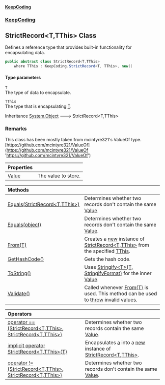 #### [KeepCoding](index.md 'index')
### [KeepCoding](KeepCoding.md 'KeepCoding')
## StrictRecord&lt;T,TThis&gt; Class
Defines a reference type that provides built-in functionality for encapsulating data.  
```csharp
public abstract class StrictRecord<T,TThis>
    where TThis : KeepCoding.StrictRecord<T, TThis>, new()
```
#### Type parameters
<a name='KeepCoding.StrictRecord.T.TThis..T'></a>
`T`  
The type of data to encapsulate.
  
<a name='KeepCoding.StrictRecord.T.TThis..TThis'></a>
`TThis`  
The type that is encapsulating [T](StrictRecord.T.TThis..md#KeepCoding.StrictRecord.T.TThis..T 'KeepCoding.StrictRecord&lt;T,TThis&gt;.T').
  

Inheritance [System.Object](https://docs.microsoft.com/en-us/dotnet/api/System.Object 'System.Object') &#129106; StrictRecord&lt;T,TThis&gt;  
### Remarks
This class has been mostly taken from mcintyre321's ValueOf type. [https://github.com/mcintyre321/ValueOf](https://github.com/mcintyre321/ValueOf 'https://github.com/mcintyre321/ValueOf')

| Properties | |
| :--- | :--- |
| [Value](StrictRecord.T.TThis..Value.md 'KeepCoding.StrictRecord&lt;T,TThis&gt;.Value') | The value to store.<br/> |

| Methods | |
| :--- | :--- |
| [Equals(StrictRecord&lt;T,TThis&gt;)](StrictRecord.T.TThis..Equals.kdHJZ4Gm8.vWzKDZGbPNPA.md 'KeepCoding.StrictRecord&lt;T,TThis&gt;.Equals(KeepCoding.StrictRecord&lt;T,TThis&gt;)') | Determines whether two records don't contain the same [Value](StrictRecord.T.TThis..Value.md 'KeepCoding.StrictRecord&lt;T,TThis&gt;.Value').<br/> |
| [Equals(object)](StrictRecord.T.TThis..Equals.MsK5gctLXOI8KTo7GmmluQ.md 'KeepCoding.StrictRecord&lt;T,TThis&gt;.Equals(object)') | Determines whether two records don't contain the same [Value](StrictRecord.T.TThis..Value.md 'KeepCoding.StrictRecord&lt;T,TThis&gt;.Value').<br/> |
| [From(T)](StrictRecord.T.TThis..From.QbRwPjvPkDVG0GgsicVbtA.md 'KeepCoding.StrictRecord&lt;T,TThis&gt;.From(T)') | Creates a [new](https://docs.microsoft.com/en-us/dotnet/csharp/language-reference/keywords/new 'https://docs.microsoft.com/en-us/dotnet/csharp/language-reference/keywords/new') instance of [StrictRecord&lt;T,TThis&gt;](StrictRecord.T.TThis..md 'KeepCoding.StrictRecord&lt;T,TThis&gt;') from the specified [TThis](StrictRecord.T.TThis..md#KeepCoding.StrictRecord.T.TThis..TThis 'KeepCoding.StrictRecord&lt;T,TThis&gt;.TThis').<br/> |
| [GetHashCode()](StrictRecord.T.TThis..GetHashCode().md 'KeepCoding.StrictRecord&lt;T,TThis&gt;.GetHashCode()') | Gets the hash code.<br/> |
| [ToString()](StrictRecord.T.TThis..ToString().md 'KeepCoding.StrictRecord&lt;T,TThis&gt;.ToString()') | Uses [Stringify&lt;T&gt;(T, StringifyFormat)](Helper.Stringify.MMjDPqfcLXL+EYRaH4glrw.md 'KeepCoding.Helper.Stringify&lt;T&gt;(T, KeepCoding.StringifyFormat)') for the inner [Value](StrictRecord.T.TThis..Value.md 'KeepCoding.StrictRecord&lt;T,TThis&gt;.Value').<br/> |
| [Validate()](StrictRecord.T.TThis..Validate().md 'KeepCoding.StrictRecord&lt;T,TThis&gt;.Validate()') | Called whenever [From(T)](StrictRecord.T.TThis..From.QbRwPjvPkDVG0GgsicVbtA.md 'KeepCoding.StrictRecord&lt;T,TThis&gt;.From(T)') is used. This method can be used to [throw](https://docs.microsoft.com/en-us/dotnet/csharp/language-reference/keywords/throw 'https://docs.microsoft.com/en-us/dotnet/csharp/language-reference/keywords/throw') invalid values.<br/> |

| Operators | |
| :--- | :--- |
| [operator ==(StrictRecord&lt;T,TThis&gt;, StrictRecord&lt;T,TThis&gt;)](StrictRecord.T.TThis..op_Equality.2gNCUbCeVzPXUBrRenqLEg.md 'KeepCoding.StrictRecord&lt;T,TThis&gt;.op_Equality(KeepCoding.StrictRecord&lt;T,TThis&gt;, KeepCoding.StrictRecord&lt;T,TThis&gt;)') | Determines whether two records contain the same [Value](StrictRecord.T.TThis..Value.md 'KeepCoding.StrictRecord&lt;T,TThis&gt;.Value').<br/> |
| [implicit operator StrictRecord&lt;T,TThis&gt;(T)](StrictRecord.T.TThis..op_Implicit.fyavNvZPVPZo2HhC.r72IA.md 'KeepCoding.StrictRecord&lt;T,TThis&gt;.op_Implicit KeepCoding.StrictRecord&lt;T,TThis&gt;(T)') | Encapsulates [a](StrictRecord.T.TThis..op_Implicit.fyavNvZPVPZo2HhC.r72IA.md#KeepCoding.StrictRecord.T.TThis..op_ImplicitKeepCoding.StrictRecord.T.TThis.(T).a 'KeepCoding.StrictRecord&lt;T,TThis&gt;.op_Implicit KeepCoding.StrictRecord&lt;T,TThis&gt;(T).a') into a [new](https://docs.microsoft.com/en-us/dotnet/csharp/language-reference/keywords/new 'https://docs.microsoft.com/en-us/dotnet/csharp/language-reference/keywords/new') instance of [StrictRecord&lt;T,TThis&gt;](StrictRecord.T.TThis..md 'KeepCoding.StrictRecord&lt;T,TThis&gt;').<br/> |
| [operator !=(StrictRecord&lt;T,TThis&gt;, StrictRecord&lt;T,TThis&gt;)](StrictRecord.T.TThis..op_Inequality.87vCugQEZf.y6SAWCzryuQ.md 'KeepCoding.StrictRecord&lt;T,TThis&gt;.op_Inequality(KeepCoding.StrictRecord&lt;T,TThis&gt;, KeepCoding.StrictRecord&lt;T,TThis&gt;)') | Determines whether two records don't contain the same [Value](StrictRecord.T.TThis..Value.md 'KeepCoding.StrictRecord&lt;T,TThis&gt;.Value').<br/> |
